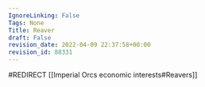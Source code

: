 ```yaml
---
IgnoreLinking: False
Tags: None
Title: Reaver
draft: False
revision_date: 2022-04-09 22:37:58+00:00
revision_id: 88331
---
```


#REDIRECT [[Imperial Orcs economic interests#Reavers]]